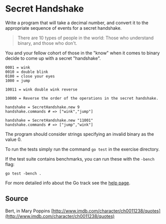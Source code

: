 # Secret Handshake

Write a program that will take a decimal number, and convert it to the appropriate sequence of events for a secret handshake.

> There are 10 types of people in the world: Those who understand
> binary, and those who don't.

You and your fellow cohort of those in the "know" when it comes to
binary decide to come up with a secret "handshake".

```
0001 = wink
0010 = double blink
0100 = close your eyes
1000 = jump

10011 = wink double wink reverse

10000 = Reverse the order of the operations in the secret handshake.
```

```
handshake = SecretHandshake.new 9
handshake.commands # => ["wink","jump"]

handshake = SecretHandshake.new "11001"
handshake.commands # => ["jump","wink"]
```

The program should consider strings specifying an invalid binary as the
value 0.

To run the tests simply run the command `go test` in the exercise directory.

If the test suite contains benchmarks, you can run these with the `-bench`
flag:

    go test -bench .

For more detailed info about the Go track see the [help
page](http://exercism.io/languages/go).

## Source

Bert, in Mary Poppins [http://www.imdb.com/character/ch0011238/quotes](http://www.imdb.com/character/ch0011238/quotes)

